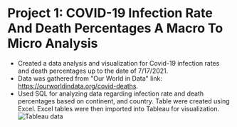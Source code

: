 # Project 1: COVID-19 Infection Rate And Death Percentages A Macro To Micro Analysis
- Created a data analysis and visualization for Covid-19 infection rates and death percentages up to the date of 7/17/2021.
- Data was gathered from "Our World in Data" link: https://ourworldindata.org/covid-deaths.
- Used SQL for analyzing data regarding infection rate and death percentages based on continent, and country. Table were created using Excel. Excel tables were then imported into Tableau for visualization.
![Tableau data](https://github.com/o-osman/PortfolioProjects/assets/139125066/2b3cf6af-48a3-4c61-a9fc-c81cbfb872c1)

  
